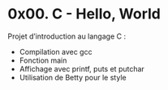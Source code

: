 # 0x00. C - Hello, World

Projet d’introduction au langage C :
- Compilation avec gcc
- Fonction main
- Affichage avec printf, puts et putchar
- Utilisation de Betty pour le style
